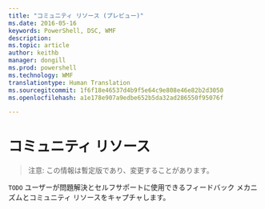 ```yaml
---
title: "コミュニティ リソース (プレビュー)"
ms.date: 2016-05-16
keywords: PowerShell, DSC, WMF
description: 
ms.topic: article
author: keithb
manager: dongill
ms.prod: powershell
ms.technology: WMF
translationtype: Human Translation
ms.sourcegitcommit: 1f6f18e46537d4b9f5e64c9e808e46e82b2d3050
ms.openlocfilehash: a1e178e907a9edbe652b5da32ad286550f95076f

---
```


# コミュニティ リソース #
> 注意: この情報は暫定版であり、変更することがあります。


`TODO` ユーザーが問題解決とセルフサポートに使用できるフィードバック メカニズムとコミュニティ リソースをキャプチャします。



<!--HONumber=Aug16_HO3-->


